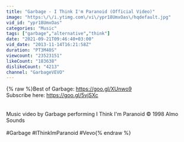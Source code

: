 ```yaml
---
title: "Garbage - I Think I'm Paranoid (Official Video)"
image: "https:\/\/i.ytimg.com\/vi\/ypr18UmxOas\/hqdefault.jpg"
vid_id: "ypr18UmxOas"
categories: "Music"
tags: ["garbage","alternative","think"]
date: "2021-09-21T09:46:40+03:00"
vid_date: "2013-11-14T16:21:58Z"
duration: "PT3M40S"
viewcount: "23523151"
likeCount: "183638"
dislikeCount: "4213"
channel: "GarbageVEVO"
---
```

{% raw %}Best of Garbage: <a rel="nofollow" target="blank" href="https://goo.gl/XUnwo9">https://goo.gl/XUnwo9</a><br />Subscribe here: <a rel="nofollow" target="blank" href="https://goo.gl/5vjSXc">https://goo.gl/5vjSXc</a><br /><br /><br />Music video by Garbage performing I Think I'm Paranoid © 1998 Almo Sounds<br /><br />#Garbage #IThinkImParanoid #Vevo{% endraw %}
